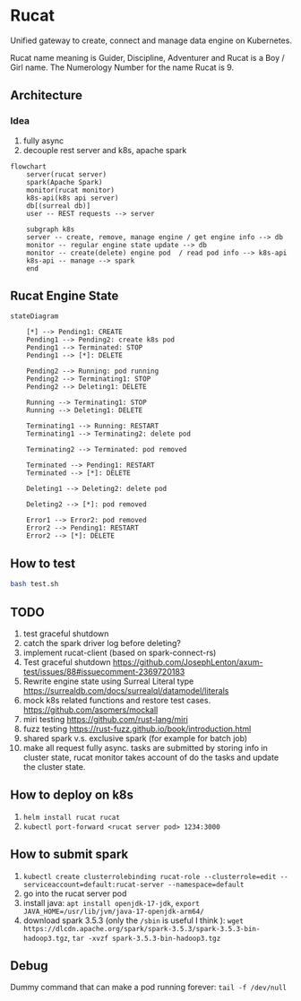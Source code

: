 # Rucat

Unified gateway to create, connect and manage data engine on Kubernetes.

Rucat name meaning is Guider, Discipline, Adventurer and Rucat is a Boy / Girl name. The Numerology Number for the name Rucat is 9.

## Architecture

### Idea

1. fully async
2. decouple rest server and k8s, apache spark

```mermaid
flowchart
    server(rucat server)
    spark(Apache Spark)
    monitor(rucat monitor)
    k8s-api(k8s api server)
    db[(surreal db)]
    user -- REST requests --> server

    subgraph k8s
    server -- create, remove, manage engine / get engine info --> db
    monitor -- regular engine state update --> db
    monitor -- create(delete) engine pod  / read pod info --> k8s-api
    k8s-api -- manage --> spark
    end
```

## Rucat Engine State

```mermaid
stateDiagram

    [*] --> Pending1: CREATE
    Pending1 --> Pending2: create k8s pod
    Pending1 --> Terminated: STOP
    Pending1 --> [*]: DELETE

    Pending2 --> Running: pod running
    Pending2 --> Terminating1: STOP
    Pending2 --> Deleting1: DELETE

    Running --> Terminating1: STOP
    Running --> Deleting1: DELETE

    Terminating1 --> Running: RESTART
    Terminating1 --> Terminating2: delete pod

    Terminating2 --> Terminated: pod removed

    Terminated --> Pending1: RESTART
    Terminated --> [*]: DELETE

    Deleting1 --> Deleting2: delete pod

    Deleting2 --> [*]: pod removed

    Error1 --> Error2: pod removed
    Error2 --> Pending1: RESTART
    Error2 --> [*]: DELETE

```

## How to test

```bash
bash test.sh
```

## TODO

1. test graceful shutdown
2. catch the spark driver log before deleting?
3. implement rucat-client (based on spark-connect-rs)
4. Test graceful shutdown <https://github.com/JosephLenton/axum-test/issues/88#issuecomment-2369720183>
5. Rewrite engine state using Surreal Literal type <https://surrealdb.com/docs/surrealql/datamodel/literals>
6. mock k8s related functions and restore test cases. <https://github.com/asomers/mockall>
7. miri testing <https://github.com/rust-lang/miri>
8. fuzz testing <https://rust-fuzz.github.io/book/introduction.html>
9. shared spark v.s. exclusive spark (for example for batch job)
10. make all request fully async. tasks are submitted by storing info in cluster state, rucat monitor takes account of do the tasks and update the cluster state.

## How to deploy on k8s

1. `helm install rucat rucat`
2. `kubectl port-forward <rucat server pod> 1234:3000`

## How to submit spark

1. `kubectl create clusterrolebinding rucat-role --clusterrole=edit --serviceaccount=default:rucat-server --namespace=default`
2. go into the rucat server pod
3. install java: `apt install openjdk-17-jdk`, `export JAVA_HOME=/usr/lib/jvm/java-17-openjdk-arm64/`
4. download spark 3.5.3 (only the `/sbin` is useful I think ): `wget https://dlcdn.apache.org/spark/spark-3.5.3/spark-3.5.3-bin-hadoop3.tgz`, `tar -xvzf spark-3.5.3-bin-hadoop3.tgz`

## Debug

Dummy command that can make a pod running forever: `tail -f /dev/null`
